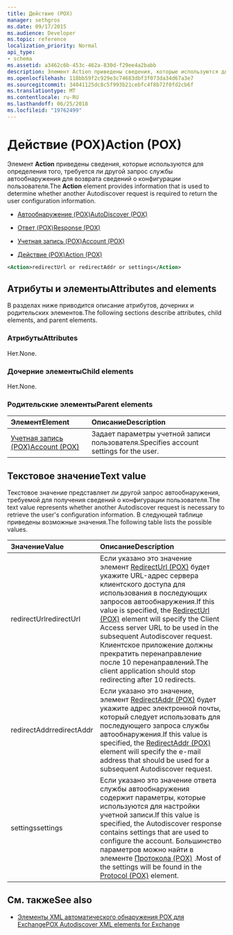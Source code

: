 ```yaml
---
title: Действие (POX)
manager: sethgros
ms.date: 09/17/2015
ms.audience: Developer
ms.topic: reference
localization_priority: Normal
api_type:
- schema
ms.assetid: a3462c6b-453c-462a-830d-f29ee4a2babb
description: Элемент Action приведены сведения, которые используются для определения того, требуется ли другой запрос службы автообнаружения для возврата сведений о конфигурации пользователя.
ms.openlocfilehash: 118bb59f2c929e3c74683dbf3f073da34d67a3e7
ms.sourcegitcommit: 34041125dc8c5f993b21cebfc4f8b72f0fd2cb6f
ms.translationtype: MT
ms.contentlocale: ru-RU
ms.lasthandoff: 06/25/2018
ms.locfileid: "19762499"
---
```

# <a name="action-pox"></a><span data-ttu-id="c6d7b-103">Действие (POX)</span><span class="sxs-lookup"><span data-stu-id="c6d7b-103">Action (POX)</span></span>

<span data-ttu-id="c6d7b-104">Элемент **Action** приведены сведения, которые используются для определения того, требуется ли другой запрос службы автообнаружения для возврата сведений о конфигурации пользователя.</span><span class="sxs-lookup"><span data-stu-id="c6d7b-104">The **Action** element provides information that is used to determine whether another Autodiscover request is required to return the user configuration information.</span></span> 
  
- [<span data-ttu-id="c6d7b-105">Автообнаружение (POX)</span><span class="sxs-lookup"><span data-stu-id="c6d7b-105">AutoDiscover (POX)</span></span>](autodiscover-pox.md)
  
- [<span data-ttu-id="c6d7b-106">Ответ (POX)</span><span class="sxs-lookup"><span data-stu-id="c6d7b-106">Response (POX)</span></span>](response-pox.md)
  
- [<span data-ttu-id="c6d7b-107">Учетная запись (POX)</span><span class="sxs-lookup"><span data-stu-id="c6d7b-107">Account (POX)</span></span>](account-pox.md)
  
- [<span data-ttu-id="c6d7b-108">Действие (POX)</span><span class="sxs-lookup"><span data-stu-id="c6d7b-108">Action (POX)</span></span>](action-pox.md)
  
```xml
<Action>redirectUrl or redirectAddr or settings</Action>
```

## <a name="attributes-and-elements"></a><span data-ttu-id="c6d7b-109">Атрибуты и элементы</span><span class="sxs-lookup"><span data-stu-id="c6d7b-109">Attributes and elements</span></span>

<span data-ttu-id="c6d7b-110">В разделах ниже приводится описание атрибутов, дочерних и родительских элементов.</span><span class="sxs-lookup"><span data-stu-id="c6d7b-110">The following sections describe attributes, child elements, and parent elements.</span></span>
  
### <a name="attributes"></a><span data-ttu-id="c6d7b-111">Атрибуты</span><span class="sxs-lookup"><span data-stu-id="c6d7b-111">Attributes</span></span>

<span data-ttu-id="c6d7b-112">Нет.</span><span class="sxs-lookup"><span data-stu-id="c6d7b-112">None.</span></span>
  
### <a name="child-elements"></a><span data-ttu-id="c6d7b-113">Дочерние элементы</span><span class="sxs-lookup"><span data-stu-id="c6d7b-113">Child elements</span></span>

<span data-ttu-id="c6d7b-114">Нет.</span><span class="sxs-lookup"><span data-stu-id="c6d7b-114">None.</span></span>
  
### <a name="parent-elements"></a><span data-ttu-id="c6d7b-115">Родительские элементы</span><span class="sxs-lookup"><span data-stu-id="c6d7b-115">Parent elements</span></span>

|<span data-ttu-id="c6d7b-116">**Элемент**</span><span class="sxs-lookup"><span data-stu-id="c6d7b-116">**Element**</span></span>|<span data-ttu-id="c6d7b-117">**Описание**</span><span class="sxs-lookup"><span data-stu-id="c6d7b-117">**Description**</span></span>|
|:-----|:-----|
|[<span data-ttu-id="c6d7b-118">Учетная запись (POX)</span><span class="sxs-lookup"><span data-stu-id="c6d7b-118">Account (POX)</span></span>](account-pox.md) <br/> |<span data-ttu-id="c6d7b-119">Задает параметры учетной записи пользователя.</span><span class="sxs-lookup"><span data-stu-id="c6d7b-119">Specifies account settings for the user.</span></span>  <br/> |
   
## <a name="text-value"></a><span data-ttu-id="c6d7b-120">Текстовое значение</span><span class="sxs-lookup"><span data-stu-id="c6d7b-120">Text value</span></span>

<span data-ttu-id="c6d7b-121">Текстовое значение представляет ли другой запрос автообнаружения, требуемой для получения сведений о конфигурации пользователя.</span><span class="sxs-lookup"><span data-stu-id="c6d7b-121">The text value represents whether another Autodiscover request is necessary to retrieve the user's configuration information.</span></span> <span data-ttu-id="c6d7b-122">В следующей таблице приведены возможные значения.</span><span class="sxs-lookup"><span data-stu-id="c6d7b-122">The following table lists the possible values.</span></span>
  
|<span data-ttu-id="c6d7b-123">**Значение**</span><span class="sxs-lookup"><span data-stu-id="c6d7b-123">**Value**</span></span>|<span data-ttu-id="c6d7b-124">**Описание**</span><span class="sxs-lookup"><span data-stu-id="c6d7b-124">**Description**</span></span>|
|:-----|:-----|
|<span data-ttu-id="c6d7b-125">redirectUrl</span><span class="sxs-lookup"><span data-stu-id="c6d7b-125">redirectUrl</span></span>  <br/> |<span data-ttu-id="c6d7b-126">Если указано это значение элемент [RedirectUrl (POX)](redirecturl-pox.md) будет укажите URL-адрес сервера клиентского доступа для использования в последующих запросов автообнаружения.</span><span class="sxs-lookup"><span data-stu-id="c6d7b-126">If this value is specified, the [RedirectUrl (POX)](redirecturl-pox.md) element will specify the Client Access server URL to be used in the subsequent Autodiscover request.</span></span> <span data-ttu-id="c6d7b-127">Клиентское приложение должны прекратить перенаправление после 10 перенаправлений.</span><span class="sxs-lookup"><span data-stu-id="c6d7b-127">The client application should stop redirecting after 10 redirects.</span></span>  <br/> |
|<span data-ttu-id="c6d7b-128">redirectAddr</span><span class="sxs-lookup"><span data-stu-id="c6d7b-128">redirectAddr</span></span>  <br/> |<span data-ttu-id="c6d7b-129">Если указано это значение, элемент [RedirectAddr (POX)](redirectaddr-pox.md) будет укажите адрес электронной почты, который следует использовать для последующего запроса службы автообнаружения.</span><span class="sxs-lookup"><span data-stu-id="c6d7b-129">If this value is specified, the [RedirectAddr (POX)](redirectaddr-pox.md) element will specify the e-mail address that should be used for a subsequent Autodiscover request.</span></span>  <br/> |
|<span data-ttu-id="c6d7b-130">settings</span><span class="sxs-lookup"><span data-stu-id="c6d7b-130">settings</span></span>  <br/> |<span data-ttu-id="c6d7b-131">Если указано это значение ответа службы автообнаружения содержит параметры, которые используются для настройки учетной записи.</span><span class="sxs-lookup"><span data-stu-id="c6d7b-131">If this value is specified, the Autodiscover response contains settings that are used to configure the account.</span></span> <span data-ttu-id="c6d7b-132">Большинство параметров можно найти в элементе [Протокола (POX)](protocol-pox.md) .</span><span class="sxs-lookup"><span data-stu-id="c6d7b-132">Most of the settings will be found in the [Protocol (POX)](protocol-pox.md) element.</span></span>  <br/> |
   
## <a name="see-also"></a><span data-ttu-id="c6d7b-133">См. также</span><span class="sxs-lookup"><span data-stu-id="c6d7b-133">See also</span></span>

- [<span data-ttu-id="c6d7b-134">Элементы XML автоматического обнаружения POX для Exchange</span><span class="sxs-lookup"><span data-stu-id="c6d7b-134">POX Autodiscover XML elements for Exchange</span></span>](pox-autodiscover-xml-elements-for-exchange.md)

